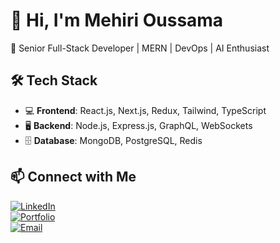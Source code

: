 # 👋 Hi, I'm Mehiri Oussama  
🚀 Senior Full-Stack Developer | MERN | DevOps | AI Enthusiast  

## 🛠 Tech Stack  
- 💻 **Frontend**: React.js, Next.js, Redux, Tailwind, TypeScript  
- 🖥️ **Backend**: Node.js, Express.js, GraphQL, WebSockets  
- 🗄️ **Database**: MongoDB, PostgreSQL, Redis  

## 📫 Connect with Me  
[![LinkedIn](https://img.shields.io/badge/-LinkedIn-blue?style=flat&logo=linkedin)](https://linkedin.com/in/mehiri-oussama)  
[![Portfolio](https://img.shields.io/badge/-Portfolio-red?style=flat&logo=globe)](https://yourportfolio.com)  
[![Email](https://img.shields.io/badge/-Email-yellow?style=flat&logo=gmail)](mailto:oussamamehiri@gmail.com)  

